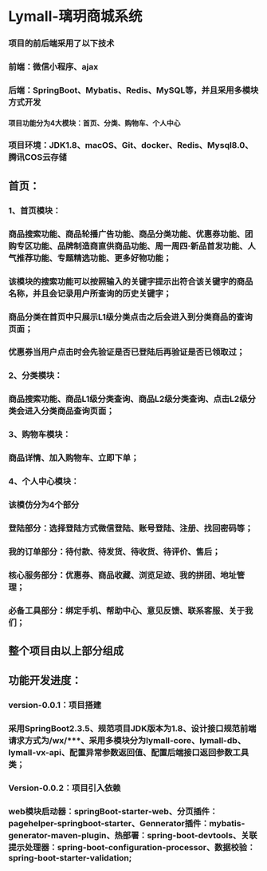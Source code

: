 # Lymall-璃玥商城系统

### **项目的前后端采用了以下技术**

### **前端：微信小程序、ajax**

### **后端：SpringBoot、Mybatis、Redis、MySQL等，并且采用多模块方式开发**

#### **项目功能分为4大模块：首页、分类、购物车、个人中心**

### **项目环境：JDK1.8、macOS、Git、docker、Redis、Mysql8.0、腾讯COS云存储**

## **首页**：

### 1、首页模块： 

### 商品搜索功能、商品轮播广告功能、商品分类功能、优惠券功能、团购专区功能、品牌制造商直供商品功能、周一周四·新品首发功能、人气推荐功能、专题精选功能、更多好物功能；

### 该模块的搜索功能可以按照输入的关键字提示出符合该关键字的商品名称，并且会记录用户所查询的历史关键字；

### 商品分类在首页中只展示L1级分类点击之后会进入到分类商品的查询页面；

### 优惠券当用户点击时会先验证是否已登陆后再验证是否已领取过；

### 2、分类模块：

### **商品搜索功能、商品L1级分类查询、商品L2级分类查询、点击L2级分类会进入分类商品查询页面；**

### 3、购物车模块：

### **商品详情、加入购物车、立即下单；**

### 4、个人中心模块：

### **该模仿分为4个部分**

### **登陆部分：选择登陆方式微信登陆、账号登陆、注册、找回密码等；**

### **我的订单部分：待付款、待发货、待收货、待评价、售后；**

### **核心服务部分：优惠券、商品收藏、浏览足迹、我的拼团、地址管理；**

### **必备工具部分：绑定手机、帮助中心、意见反馈、联系客服、关于我们；**

## **整个项目由以上部分组成**





## 功能开发进度：

### version-0.0.1：项目搭建

### 采用SpringBoot2.3.5、规范项目JDK版本为1.8、设计接口规范前端请求方式为/wx/***、采用多模块分为lymall-core、lymall-db、lymall-vx-api、配置异常参数返回值、配置后端接口返回参数工具类；

### Version-0.0.2：项目引入依赖

### web模块启动器：springBoot-starter-web、分页插件：pagehelper-springboot-starter、Gennerator插件：mybatis-generator-maven-plugin、热部署：spring-boot-devtools、关联提示处理器：spring-boot-configuration-processor、数据校验：spring-boot-starter-validation;
